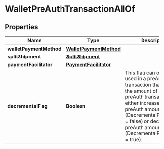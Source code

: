 

# WalletPreAuthTransactionAllOf

## Properties

Name | Type | Description | Notes
------------ | ------------- | ------------- | -------------
**walletPaymentMethod** | [**WalletPaymentMethod**](WalletPaymentMethod.md) |  | 
**splitShipment** | [**SplitShipment**](SplitShipment.md) |  |  [optional]
**paymentFacilitator** | [**PaymentFacilitator**](PaymentFacilitator.md) |  |  [optional]
**decrementalFlag** | **Boolean** | This flag can only be used in a preAuth transaction that updates the amount of a previous preAuth transaction to either increase the preAuth amount (DecrementalPreAuthFlag &#x3D; false) or decrease the preAuth amount (DecrementalPreAuthFlag &#x3D; true). |  [optional]




